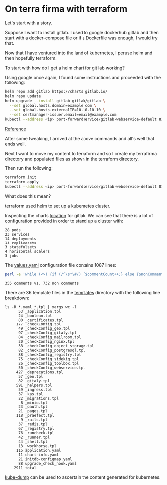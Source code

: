 # On terra firma with terraform

Let's start with a story. 

Suppose I want to install gitlab. I used to google dockerhub gitlab and then start with a docker-compose file or if a Dockerfile was enough, I would try that.

Now that I have ventured into the land of kubernetes, I peruse helm and then hopefully terraform.

To start with how do I get a helm chart for git lab working?

Using google once again, I found some instructions and proceeded with the following:

```bash
helm repo add gitlab https://charts.gitlab.io/
helm repo update
helm upgrade --install gitlab gitlab/gitlab \
  --set global.hosts.domain=example.com \
  --set global.hosts.externalIP=10.10.10.10 \
  --set certmanager-issuer.email=email@example.com
kubectl --address <ip> port-forwardservice/gitlab-webservice-default 8181:8181 &
```

[Reference](https://docs.gitlab.com/charts/installation/deployment.html#deploy-using-helm)

After some tweaking, I arrived at the above commands and all's well that ends well.

Next I want to move my content to terraform and so I create my terrafirma directory and populated files as shown in the terraform directory.

Then run the following:
```bash
terraform init
terraform apply
kubectl --address <ip> port-forwardservice/gitlab-webservice-default 8181:8181 &
```
What does this mean?

terraform used helm to set up a kubernetes cluster.

Inspecting the charts [location](https://gitlab.com/gitlab-org/charts/gitlab) for gitlab. We can see that there is a lot of configuration provided in order to stand up a cluster with:

```
28 pods
23 services
14 deployments
14 replicasets
3 statefulsets
4 horizontal scalers
3 jobs
```

The [values.yaml](https://gitlab.com/gitlab-org/charts/gitlab/-/blob/master/values.yaml) configuration file contains 1087 lines: 
```bash
perl -e 'while (<>) {if (/^\s*\#/) {$commentCount++;} else {$nonCommentCount++;}} print "$commentCount comments vs. $nonCommentCount non comments\n";' values.yaml

355 comments vs. 732 non comments
```

There are 36 template files in the [templates](https://gitlab.com/gitlab-org/charts/gitlab/-/tree/master/templates) directory with the following line breakdown:
```
ls -R *.yaml *.tpl | xargs wc -l
      53 _application.tpl
      24 _boolean.tpl
      80 _certificates.tpl
     177 _checkConfig.tpl
      49 _checkConfig_geo.tpl
      97 _checkConfig_gitaly.tpl
      84 _checkConfig_mailroom.tpl
      20 _checkConfig_nginx.tpl
      38 _checkConfig_object_storage.tpl
      82 _checkConfig_postgresql.tpl
      88 _checkConfig_registry.tpl
      75 _checkConfig_sidekiq.tpl
      26 _checkConfig_toolbox.tpl
      50 _checkConfig_webservice.tpl
     427 _deprecations.tpl
      57 _geo.tpl
      82 _gitaly.tpl
     591 _helpers.tpl
      59 _ingress.tpl
      37 _kas.tpl
      22 _migrations.tpl
       8 _minio.tpl
      23 _oauth.tpl
      21 _pages.tpl
     118 _praefect.tpl
       9 _rails.tpl
      37 _redis.tpl
      67 _registry.tpl
      76 _runcheck.tpl
      42 _runner.tpl
      44 _shell.tpl
      13 _workhorse.tpl
     115 application.yaml
      11 chart-info.yaml
      21 initdb-configmap.yaml
      88 upgrade_check_hook.yaml
    2911 total
```

[kube-dump](https://github.com/WoozyMasta/kube-dump) can be used to ascertain the content generated for kubernetes.
